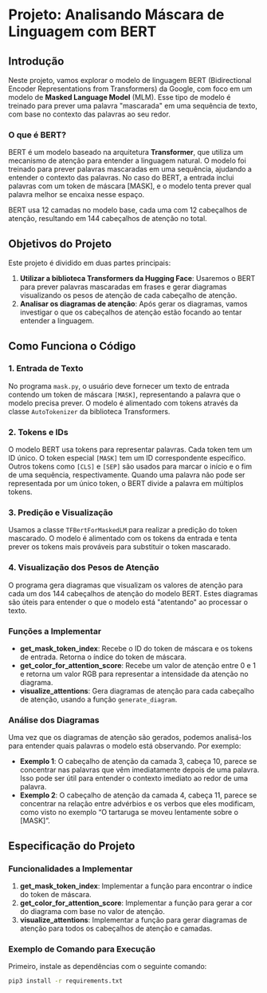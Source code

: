 # Projeto: Analisando Máscara de Linguagem com BERT

## Introdução

Neste projeto, vamos explorar o modelo de linguagem BERT (Bidirectional Encoder Representations from Transformers) da Google, com foco em um modelo de **Masked Language Model** (MLM). Esse tipo de modelo é treinado para prever uma palavra "mascarada" em uma sequência de texto, com base no contexto das palavras ao seu redor.

### O que é BERT?

BERT é um modelo baseado na arquitetura **Transformer**, que utiliza um mecanismo de atenção para entender a linguagem natural. O modelo foi treinado para prever palavras mascaradas em uma sequência, ajudando a entender o contexto das palavras. No caso do BERT, a entrada inclui palavras com um token de máscara [MASK], e o modelo tenta prever qual palavra melhor se encaixa nesse espaço.

BERT usa 12 camadas no modelo base, cada uma com 12 cabeçalhos de atenção, resultando em 144 cabeçalhos de atenção no total.

## Objetivos do Projeto

Este projeto é dividido em duas partes principais:

1. **Utilizar a biblioteca Transformers da Hugging Face**: Usaremos o BERT para prever palavras mascaradas em frases e gerar diagramas visualizando os pesos de atenção de cada cabeçalho de atenção.
2. **Analisar os diagramas de atenção**: Após gerar os diagramas, vamos investigar o que os cabeçalhos de atenção estão focando ao tentar entender a linguagem.

## Como Funciona o Código

### 1. Entrada de Texto

No programa `mask.py`, o usuário deve fornecer um texto de entrada contendo um token de máscara `[MASK]`, representando a palavra que o modelo precisa prever. O modelo é alimentado com tokens através da classe `AutoTokenizer` da biblioteca Transformers.

### 2. Tokens e IDs

O modelo BERT usa tokens para representar palavras. Cada token tem um ID único. O token especial `[MASK]` tem um ID correspondente específico. Outros tokens como `[CLS]` e `[SEP]` são usados para marcar o início e o fim de uma sequência, respectivamente. Quando uma palavra não pode ser representada por um único token, o BERT divide a palavra em múltiplos tokens.

### 3. Predição e Visualização

Usamos a classe `TFBertForMaskedLM` para realizar a predição do token mascarado. O modelo é alimentado com os tokens da entrada e tenta prever os tokens mais prováveis para substituir o token mascarado.

### 4. Visualização dos Pesos de Atenção

O programa gera diagramas que visualizam os valores de atenção para cada um dos 144 cabeçalhos de atenção do modelo BERT. Estes diagramas são úteis para entender o que o modelo está "atentando" ao processar o texto.

### Funções a Implementar

- **get_mask_token_index**: Recebe o ID do token de máscara e os tokens de entrada. Retorna o índice do token de máscara.
- **get_color_for_attention_score**: Recebe um valor de atenção entre 0 e 1 e retorna um valor RGB para representar a intensidade da atenção no diagrama.
- **visualize_attentions**: Gera diagramas de atenção para cada cabeçalho de atenção, usando a função `generate_diagram`.

### Análise dos Diagramas

Uma vez que os diagramas de atenção são gerados, podemos analisá-los para entender quais palavras o modelo está observando. Por exemplo:

- **Exemplo 1**: O cabeçalho de atenção da camada 3, cabeça 10, parece se concentrar nas palavras que vêm imediatamente depois de uma palavra. Isso pode ser útil para entender o contexto imediato ao redor de uma palavra.
- **Exemplo 2**: O cabeçalho de atenção da camada 4, cabeça 11, parece se concentrar na relação entre advérbios e os verbos que eles modificam, como visto no exemplo “O tartaruga se moveu lentamente sobre o [MASK]”.

## Especificação do Projeto

### Funcionalidades a Implementar

1. **get_mask_token_index**: Implementar a função para encontrar o índice do token de máscara.
2. **get_color_for_attention_score**: Implementar a função para gerar a cor do diagrama com base no valor de atenção.
3. **visualize_attentions**: Implementar a função para gerar diagramas de atenção para todos os cabeçalhos de atenção e camadas.

### Exemplo de Comando para Execução

Primeiro, instale as dependências com o seguinte comando:

```bash
pip3 install -r requirements.txt

